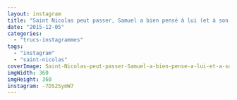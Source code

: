 ```yaml
---
layout: instagram
title: "Saint Nicolas peut passer, Samuel a bien pensé à lui (et à son âne) avant d'aller se coucher ! #carotte #lait #stnicolas"
date: "2015-12-05"
categories: 
  - "trucs-instagrammes"
tags: 
  - "instagram"
  - "saint-nicolas"
coverImage: Saint-Nicolas-peut-passer-Samuel-a-bien-pense-a-lui-et-a-son-ane-avant-daller-se-coucher-carotte-lai.jpg
imgWidth: 360
imgHeight: 360
instagram: -7DS2SymW7
---
```

